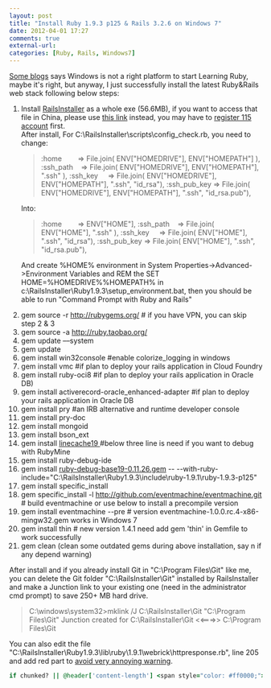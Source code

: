 ```yaml
---
layout: post
title: "Install Ruby 1.9.3 p125 & Rails 3.2.6 on Windows 7"
date: 2012-04-01 17:27
comments: true
external-url:
categories: [Ruby, Rails, Windows7]
---
```

<a href="http://ruby-china.org/wiki/install_ruby_guide" target="_blank">Some blogs</a> says Windows is not a right platform to start Learning Ruby, maybe it's right, but anyway, I just successfully install the latest Ruby&amp;Rails web stack following below steps:

<!--more-->

<ol>
	<li>Install <a href="http://railsinstaller.org/" target="_blank">RailsInstaller</a> as a whole exe (56.6MB), if you want to access that file in China, please use <a href="http://q.115.com/100292/7984?p=all" target="_blank">this link</a> instead, you may have to <a title="my 115 invent code :-)" href="http://115.com/invite/731990" target="_blank">register 115 account</a> first.</li>
After install, For C:\RailsInstaller\scripts\config_check.rb, you need to change:

<blockquote>:home&nbsp;&nbsp;&nbsp;&nbsp;&nbsp;&nbsp;&nbsp; =&gt; File.join( ENV["HOMEDRIVE"], ENV["HOMEPATH"] ),
:ssh_path&nbsp;&nbsp;&nbsp; =&gt; File.join( ENV["HOMEDRIVE"], ENV["HOMEPATH"], ".ssh" ),
:ssh_key&nbsp;&nbsp;&nbsp;&nbsp; =&gt; File.join( ENV["HOMEDRIVE"], ENV["HOMEPATH"], ".ssh", "id_rsa"),
:ssh_pub_key =&gt; File.join( ENV["HOMEDRIVE"], ENV["HOMEPATH"], ".ssh", "id_rsa.pub"),</blockquote>

Into:
<blockquote>:home&nbsp;&nbsp;&nbsp;&nbsp;&nbsp;&nbsp;&nbsp; =&gt; ENV["HOME"],
:ssh_path&nbsp;&nbsp;&nbsp; =&gt; File.join( ENV["HOME"], ".ssh" ),
:ssh_key&nbsp;&nbsp;&nbsp;&nbsp; =&gt; File.join( ENV["HOME"], ".ssh", "id_rsa"),
:ssh_pub_key =&gt; File.join( ENV["HOME"], ".ssh", "id_rsa.pub"),</blockquote>

And create %HOME% environment in System Properties-&gt;Advanced-&gt;Environment Variables and REM the SET HOME=%HOMEDRIVE%%HOMEPATH% in c:\RailsInstaller\Ruby1.9.3\setup_environment.bat, then you should be able to run "Command Prompt with Ruby and Rails"
	<li>gem source -r http://rubygems.org/ # if you have VPN, you can skip step 2 &amp; 3</li>
	<li>gem source -a http://ruby.taobao.org/</li>
	<li>gem update &ndash;&ndash;system</li>
	<li>gem update</li>
	<li>gem install win32console #enable colorize_logging in windows</li>
	<li>gem install vmc #if plan to deploy your rails application in Cloud Foundry</li>
	<li>gem install ruby-oci8 #if plan to deploy your rails application in Oracle DB)</li>
	<li>gem install activerecord-oracle_enhanced-adapter #if plan to deploy your rails application in Oracle DB</li>
	<li>gem install pry #an IRB alternative and runtime developer console</li>
	<li>gem install pry-doc</li>
	<li>gem install mongoid</li>
	<li>gem install bson_ext</li>
	<li>gem install <a href="http://stackoverflow.com/questions/9705947/installing-ruby-debug-base19-on-windows-in-ruby-1-9-3" target="_blank">linecache19 </a>#below three line is need if you want to debug with RubyMine</li>
	<li>gem install ruby-debug-ide</li>
	<li>gem install <a href="http://rubyforge.org/frs/?group_id=8883" target="_blank">ruby-debug-base19-0.11.26.gem</a> -- --with-ruby-include="C:\RailsInstaller\Ruby1.9.3\include\ruby-1.9.1\ruby-1.9.3-p125"</li>
	<li>gem install specific_install</li>
	<li>gem specific_install -l http://github.com/eventmachine/eventmachine.git # build eventmachine or use below to install a precompile version</li>
	<li>gem install eventmachine --pre # version eventmachine-1.0.0.rc.4-x86-mingw32.gem works in Windows 7</li>
	<li>gem install thin # new version 1.4.1 need add gem 'thin' in Gemfile to work successfully</li>
	<li>gem clean (clean some outdated gems during above installation, say n if any depend warning)</li>
</ol>
After install and if you already install Git in "C:\Program Files\Git" like me, you can delete the Git folder "C:\RailsInstaller\Git" installed by RailsInstaller and make a Junction link to your existing one (need in the administrator cmd prompt) to save 250+ MB hard drive.
<blockquote>C:\windows\system32&gt;mklink /J C:\RailsInstaller\Git "C:\Program Files\Git"
Junction created for C:\RailsInstaller\Git &lt;&lt;===&gt;&gt; C:\Program Files\Git</blockquote>
You can also edit the file "C:\RailsInstaller\Ruby1.9.3\lib\ruby\1.9.1\webrick\httpresponse.rb", line 205 and add red part to <a href="http://stackoverflow.com/questions/7082364/what-does-warn-could-not-determine-content-length-of-response-body-mean-and-h" target="_blank">avoid very annoying warning</a>.

```ruby
if chunked? || @header['content-length'] <span style="color: #ff0000;">|| @status == 304 || @status == 204</span>
```